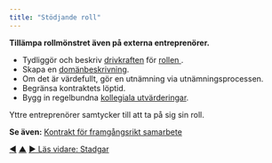```yaml
---
title: "Stödjande roll"
---
```



<strong>Tillämpa rollmönstret även på externa entreprenörer.</strong>

- Tydliggör och beskriv <a href="#" class="tooltip" title="Organisatorisk drivkraft: En drivkraft är en persons eller grupps motiv till att agera på en specifik situation. En drivkraft anses vara en **organisatorisk drivkraft** om en respons på den skulle hjälpa organisationen att generera värde, minska spill och slöseri eller undvika oönskade konsekvenser.">drivkraften</a> för [rollen ](role.html).
- Skapa en [domänbeskrivning](clarify-and-develop-domains.html).
- Om det är värdefullt, gör en utnämning via utnämningsprocessen.
- Begränsa kontraktets löptid.
- Bygg in regelbundna [kollegiala utvärderingar](peer-review.html).

Yttre entreprenörer samtycker till att ta på sig sin roll.

**Se även:** [Kontrakt för framgångsrikt samarbete](contract-for-successful-collaboration.html)

<div class="bottom-nav">
<a href="transparent-salary.html" title="Tillbaka till: Transparent lönesättning">◀</a> <a href="enablers-of-collaboration.html" title="Upp: Främja samarbete">▲</a> <a href="bylaws.html" title="Läs vidare: Stadgar">▶ Läs vidare: Stadgar</a>
</div>


<script type="text/javascript">
Mousetrap.bind('g n', function() {
    window.location.href = 'bylaws.html';
    return false;
});
</script>

